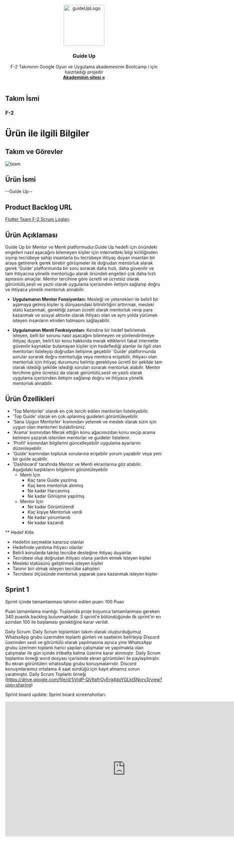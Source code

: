 <!-- PROJECT LOGO -->
<br />
<div align="center">
  <a href="https://github.com/MrBigBearrTR/guide_up">
    <img src="https://github.com/MrBigBearrTR/guide_up/assets/59195666/3d9dfe77-ec29-4043-93e0-6d685ab8fd65" alt="guideUpLogo" width="130" height="130">
  </a>

  <h3 align="center">Guide Up</h3>

  <p align="center">
    F-2 Takımının Google Oyun ve Uygulama akademesinin Bootcamp i için haızrladığı projedir
    <br />
    <a href="https://oyunveuygulamaakademisi.com"><strong>Akademinin sitesi »</strong></a>
    <br />
    <br />
  </p>
</div>

## Takım İsmi
### F-2

# Ürün ile ilgili Bilgiler
## Takım ve Görevler
![team](https://github.com/MrBigBearrTR/guide_up/assets/59195666/a0c41996-a486-4576-bb67-a0f205ab5f52)

## Ürün İsmi
--Guide Up--

## Product Backlog URL

[Flutter Team F-2 Scrum Logları](https://miro.com/app/board/uXjVMBG0TQU=/)

## Ürün Açıklaması

Guide Up bir Mentor ve Menti platformudur.Guide Up hedefi için önündeki engelleri nasıl aşacağını bilemeyen kişiler için internetteki bilgi kirliliğinden sıyırıp tecrübeye sahip insanlarla bu tecrübeye ihtiyaç duyan insanları bir araya getirererk gerek birebir görüşmeler ile doğrudan mentorluk alarak gerek 'Guide' platformunda bir soru sorarak daha hızlı, daha güvenilir ve tam ihtiyacına yönelik mentorluğu alarak önündeli engelleri çok daha hızlı aşmasını amaçlar. Mentor tercihine göre ücretli ve ücretsiz olarak görüntülü,sesli ve yazılı olarak uygulama içerisinden iletişim sağlanıp doğru ve ihtiyaca yönelik mentorluk alınabilir.

- **Uygulamanın Mentor Fonsiyonları:** Mesleği ve yetenekleri ile belirli bir aşamaya gelmiş kişiler iş dünyasındaki bilinilirliğini arttırmak, mesleki statü kazanmak, gerektiği zaman ücretli olarak mentorluk verip para kazanmak ve sosyal aktivite olarak ihtiyacı olan ve aynı yolda yürümek isteyen insanların elinden tutmasını sağlayabilir.

- **Uygulamanın Menti Fonksiyonları:** Kendine bir hedef belirlemek isteyen, belli bir sorunu nasıl aşacağını bilemeyen ve yönlendirilmeye ihtiyaç duyan, belirli bir konu hakkında merak ettiklerini fakat internette güvenilir kaynaklar bulamayan kişiler için hedeflediği alanlar ile ilgili olan mentorları listeleyip doğrudan iletişime geçebilir 'Guide' platformunda sorular sorarak doğru mentorluğa veya mentora erişebilir, ihtiyacı olan mentorluk için ihtiyaç durumunu belirtip gerekliyse ücretli bir şekilde tam olarak istediği şekilde istediği soruları sorarak mentorluk alabilir. Mentor tercihine göre ücretsiz da olarak görüntülü,sesli ve yazılı olarak uygulama içerisinden iletişim sağlanıp doğru ve ihtiyaca yönelik mentorluk alınabilir.

## Ürün Özellikleri

- 'Top Mentorler' olarak en çok tercih edilen mentorları listeleyebilir.
- 'Top Guide' olarak en çok uplanmış guideleri görüntüleyebilir.
- 'Sana Uygun Mentorler' kısmından yetenek ve meslek olarak sizin için uygun olan mentorleri bulabilirsiniz.
- 'Arama' kısmından Merak ettiğin konu ağacımızdan konu seçip arama kelimeni yazarak istenilen mentorlar ve guideler listelenir.
- 'Profil' kısmından bilgilerini güncelleyebilir uygulama ayarlarını düzenleyebilir.
- 'Guide' kısmından topluluk sorularına erişebilir yorum yapabilir veya yeni bir guide açabilir.
- 'Dashboard' tarafında Mentor ve Menti ekranlarına göz atabilir. Aşağıdaki başlıkların bilgilerini görüntüleyebilir
  - Menti İçin
    - Kaç tane Guide yazılmış
    - Kaç kere mentorluk alınmış
    - Ne kadar Harcanmış
    - Ne kadar Görüşme yapılmış
  - Mentor İçin
    - Ne kadar Görüntülendi
    - Kaç kişiye Mentorluk verdi
    - Ne kadar yorumlandı
    - Ne kadar kazandı

** Hedef Kitle
 - Hedefini seçmekte kararsız olanlar
 - Hedefinde yardıma ihtiyacı olanlar
 - Belirli konularda takılıp tecrübe desteğine ihtiyaç duyanlar
 - Tecrübesi olup doğrudan ihtiyacı olana yardım etmek isteyen kişiler
 - Mesleki statüsünü geliştirmek isteyen kişiler
 - Tanınır biri olmak isteyen tecrübe sahipleri
 - Tecrübesi ölçüsünde mentorluk yaparak para kazanmak isteyen kişiler

## Sprint 1 
Sprint içinde tamamlanması tahmin edilen puan: 100 Puan

Puan tamamlama mantığı: Toplamda proje boyunca tamamlanması gereken 340 puanlık backlog bulunmaktadır. 3 sprint'e bölündüğünde ilk sprint'in en azından 100 ile başlaması gerektiğine karar verildi.

Daily Scrum:  Daily Scrum toplantıları takım olarak oluşturduğumuz WhatssApp grubu üzerinden toplantı günleri ve saatlerini belirleyip Discord üzerinden sesli ve görüntülü olarak yapılmasına ayrıca yine WhatssApp grubu üzerinen toplantı harici yapılan çalışmalar ve yapılmakta olan çalışmalar ile gün içinde irtibatta kalma üzerine karar alınmıştır. Daily Scrum toplantısı örneği  word dosyası içerisinde ekran görüntüleri ile paylaşılmıştır. Bu ekran görüntüleri whatssApp grubu konuşmalarrıdır. Discord konuşmlaraımız ortalama 4 saat sürdüğü için kayıt almamız sorun yaratmıştır.  Daily Scrum Toplantı örneği (https://drive.google.com/file/d/1jVjdP-QVfqjfrOyErg4doYGLktSNory3/view?usp=sharing)

Sprint board update: Sprint board screenshotları: 
<iframe width="768" height="432" src="https://miro.com/app/live-embed/uXjVMBG0TQU=/?moveToViewport=677,494,4103,7890&embedId=92805769814" frameborder="0" scrolling="no" allow="fullscreen; clipboard-read; clipboard-write" allowfullscreen></iframe>
